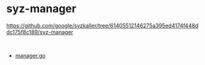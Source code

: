# syz-manager

https://github.com/google/syzkaller/tree/61405512146275a395ed4174f448ddc175f8c189/syz-manager

<br/>

- [manager.go](manager)